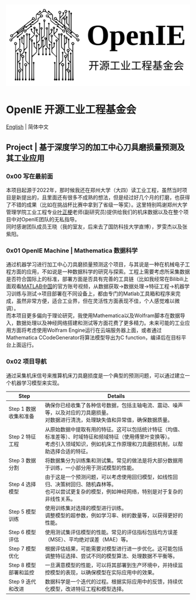 ![](../ProjectPicture/OpenIE_icon.png)
# OpenIE 开源工业工程基金会
[English](../../README.md) | 简体中文
## Project | 基于深度学习的加工中心刀具磨损量预测及其工业应用
### 0x00 写在最前面
本项目起源于2022年，那时候我还在郑州大学（大四）读工业工程，虽然当时项目是新提出的，且里面还有很多不成熟的想法，但是经过好几个月的打磨，也获得了不错的成果（比如在挑战杯比赛中拿到了省级一等奖）。这里特别鸣谢郑州大学管理学院工业工程专业[叶正梗](http://www5.zzu.edu.cn/glgc/info/1134/9317.htm)老师(副研究员)提供给我们的机床数据以及在整个项目中对OpenIE团队的无私指导。<br />
同时感谢团队成员王晓（我的室友，后来去了国防科技大学直博），罗雯杰以及张紫阳。<br />
### 0x01 OpenIE Machine | Mathematica 数据科学
通过机器学习进行加工中心刀具磨损量预测这个项目，与其说是一种在机械电子工程方面的应用，不如说是一种数据科学的研究与探索。工程上需要考虑所采集数据是否符合国际上的标准，部署方面是否具有完善的工具链（比如我经常在Bilibili上面观看[MATLAB中国](https://space.bilibili.com/1768836923?spm_id_from=333.337.0.0)的官方账号视频，从数据获取→数据处理→特征工程→机器学习训练与测试→项目部署在不同设备上，都由专门的Matlab工具箱和程序来完成，虽然非常方便，适合工业界，但在灵活性方面表现不佳，个人感觉难以微调）。<br />
而本项目更多偏向于理论研究，我使用Mathematica以及Wolfram脚本在数据导入，数据处理以及神经网络搭建和测试等方面花费了更多精力。未来可能的工业应用方面将考虑使用Wolfram Engine运行在云端服务器上面，或者通过Mathematica CCodeGenerator将算法模型导出为C function，编译后在目标平台上面运行。
### 0x02 项目导航
通过采集机床信号来推算机床刀具磨损度是一个典型的预测问题，可以通过建立一个机器学习模型来实现。

| Step | Details |
| ---------- | ---------- |
|Step 1 数据收集和准备|确保你已经收集了各种信号数据，包括主轴电流、震动、噪声等，以及对应的刀具磨损量。<br /> 对数据进行清洗，处理缺失值和异常值，确保数据质量。|
| Step 2 特征工程 | 从原始数据中提取有用的特征。这可以包括统计特征（均值、标准差等）、时域特征和频域特征（使用傅里叶变换等）。<br /> 考虑引入领域知识，例如机床工作原理和刀具磨损机制，以帮助选择合适的特征。 |
| Step 3 数据分割 | 将数据集分为训练集和测试集。常见的做法是将大部分数据用于训练，一小部分用于测试模型的性能。|
| Step 4 选择模型 | 由于这是一个预测问题，可以考虑使用回归模型，如线性回归、决策树回归、随机森林等。<br /> 也可以尝试更复杂的模型，例如神经网络，特别是对于复杂的非线性关系。|
| Step 5 模型训练 | 使用训练集对选择的模型进行训练。 <br /> 调整模型的超参数，例如学习率、树的数量等，以获得更好的性能。|
| Step 6 模型评估 | 使用测试集评估模型的性能。常见的评估指标包括均方误差（MSE）、平均绝对误差（MAE）等。 |
| Step 7 模型优化 | 根据评估结果，可能需要对模型进行进一步优化。这可能包括调整特征选择、尝试不同的模型算法、处理数据不平衡等。 |
| Step 8 模型部署和监控 | 一旦满意模型的性能，可以将其部署到生产环境中，并持续监控模型的表现，以确保模型在实际应用中的效果。 |
| Step 9 迭代和改进 | 数据科学是一个迭代的过程。根据实际应用中的反馈，持续优化模型，改进特征工程和模型选择。 |